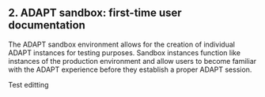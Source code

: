 ## 2. ADAPT sandbox: first-time user documentation <!-- {docsify-ignore} -->

The ADAPT sandbox environment allows for the creation of individual
ADAPT instances for testing purposes. Sandbox instances function like
instances of the production environment and allow users to become
familiar with the ADAPT experience before they establish a proper ADAPT
session.

Test editting
